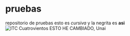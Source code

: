 # pruebas
repositorio de pruebas
esto es *cursiva* y la negrita es **asi**
![ITC Cuatrovientos](http://www.cuatrovientos.org/images/logo2.png)
ESTO HE CAMBIADO, Unai
